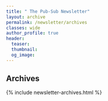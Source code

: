 ```yaml
---
title: " The Pub-Sub Newsletter"
layout: archive
permalink: /newsletter/archives
classes: wide
author_profile: true
header:
  teaser:
  thumbnail:
  og_image:
---
```


## Archives

{% include newsletter-archives.html %}
